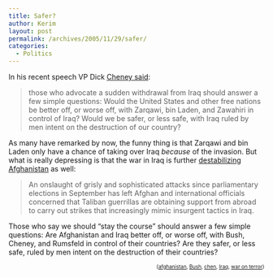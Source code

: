 ```yaml
---
title: Safer?
author: Kerim
layout: post
permalink: /archives/2005/11/29/safer/
categories:
  - Politics
---
```

In his recent speech VP Dick <a href="http://www.whitehouse.gov/news/releases/2005/11/20051121-2.html" onclick="_gaq.push(['_trackEvent', 'outbound-article', 'http://www.whitehouse.gov/news/releases/2005/11/20051121-2.html', 'Cheney said']);" >Cheney said</a>:

> those who advocate a sudden withdrawal from Iraq should answer a few simple questions: Would the United States and other free nations be better off, or worse off, with Zarqawi, bin Laden, and Zawahiri in control of Iraq? Would we be safer, or less safe, with Iraq ruled by men intent on the destruction of our country?

As many have remarked by now, the funny thing is that Zarqawi and bin Laden only have a chance of taking over Iraq *because* of the invasion. But what is really depressing is that the war in Iraq is further <a href="http://www.washingtonpost.com/wp-dyn/content/article/2005/11/27/AR2005112700831.html?nav=rss_world" onclick="_gaq.push(['_trackEvent', 'outbound-article', 'http://www.washingtonpost.com/wp-dyn/content/article/2005/11/27/AR2005112700831.html?nav=rss_world', 'destabilizing Afghanistan']);" >destabilizing Afghanistan</a> as well:

> An onslaught of grisly and sophisticated attacks since parliamentary elections in September has left Afghan and international officials concerned that Taliban guerrillas are obtaining support from abroad to carry out strikes that increasingly mimic insurgent tactics in Iraq. 

Those who say we should &#8220;stay the course&#8221; should answer a few simple questions: Are Afghanistan and Iraq better off, or worse off, with Bush, Cheney, and Rumsfeld in control of their countries? Are they safer, or less safe, ruled by men intent on the destruction of their countries?

<!-- technorati tags start -->

<div style="text-align:right;">
  <span style="font-size:x-small;">{<a href="http://www.technorati.com/tag/afghanistan" onclick="_gaq.push(['_trackEvent', 'outbound-article', 'http://www.technorati.com/tag/afghanistan', 'afghanistan']);"  rel="tag">afghanistan</a>, <a href="http://www.technorati.com/tag/Bush" onclick="_gaq.push(['_trackEvent', 'outbound-article', 'http://www.technorati.com/tag/Bush', 'Bush']);"  rel="tag">Bush</a>, <a href="http://www.technorati.com/tag/chen" onclick="_gaq.push(['_trackEvent', 'outbound-article', 'http://www.technorati.com/tag/chen', 'chen']);"  rel="tag">chen</a>, <a href="http://www.technorati.com/tag/Iraq" onclick="_gaq.push(['_trackEvent', 'outbound-article', 'http://www.technorati.com/tag/Iraq', 'Iraq']);"  rel="tag">Iraq</a>, <a href="http://www.technorati.com/tag/war on terror" onclick="_gaq.push(['_trackEvent', 'outbound-article', 'http://www.technorati.com/tag/war on terror', 'war on terror']);"  rel="tag">war on terror</a>}</span>


<!-- technorati tags end -->

